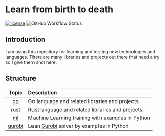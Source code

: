 # Learn from birth to death

[![license](https://img.shields.io/github/license/1995parham/Learning.svg?style=flat-square&logo=gnu)]()
![GitHub Workflow Status](https://img.shields.io/github/workflow/status/1995parham/learning/golang?label=golang&logo=github&style=flat-square)

## Introduction

I am using this repository for learning and testing new technologies and languages.
There are many libraries and projects out there that need a try so I give them shot here.

## Structure

|       Topic       | Description                                                         |
| :---------------: | :------------------------------------------------------------------ |
|     [go](go/)     | Go language and related libraries and projects.                     |
|   [rust](rust/)   | Rust language and related libraries and projects.                   |
|     [ml](ml/)     | Machine Learning training with examples in Python                   |
| [gurobi](gurobi/) | Lean [Gurobi](https://www.gurobi.com/) solver by examples in Python |
